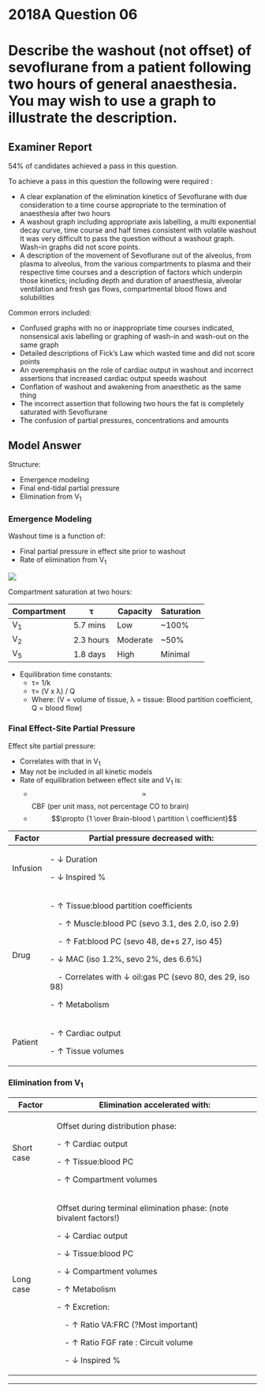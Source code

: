 # 2018A Question 06 
# Describe the washout (not offset) of sevoflurane from a patient following two hours of general anaesthesia. You may wish to use a graph to illustrate the description.


## Examiner Report
54% of candidates achieved a pass in this question.

To achieve a pass in this question the following were required :
* A clear explanation of the elimination kinetics of Sevoflurane with due consideration to a time course appropriate to the termination of anaesthesia after two hours
* A washout graph including appropriate axis labelling, a multi exponential decay curve, time course and half times consistent with volatile washout  
It was very difficult to pass the question without a washout graph. Wash-in graphs did not score points.
* A description of the movement of Sevoflurane out of the alveolus, from plasma to alveolus, from the various compartments to plasma and their respective time courses and a description of factors which underpin those kinetics; including depth and duration of anaesthesia, alveolar ventilation and fresh gas flows, compartmental blood flows and solubilities


Common errors included:
* Confused graphs with no or inappropriate time courses indicated, nonsensical axis labelling or graphing of wash-in and wash-out on the same graph
* Detailed descriptions of Fick’s Law which wasted time and did not score points
* An overemphasis on the role of cardiac output in washout and incorrect assertions that increased cardiac output speeds washout
* Conflation of washout and awakening from anaesthetic as the same thing
* The incorrect assertion that following two hours the fat is completely saturated with Sevoflurane
* The confusion of partial pressures, concentrations and amounts



## Model Answer
Structure:
- Emergence modeling
- Final end-tidal partial pressure
- Elimination from V<sub>1</sub>

	
### Emergence Modeling
Washout time is a function of:
* Final partial pressure in effect site prior to washout
* Rate of elimination from V<sub>1</sub>


<img src="\resources\fa-fao.svg">


Compartment saturation at two hours:

|Compartment|τ|Capacity|Saturation|
| -- | -- | -- | -- |
|V<sub>1</sub>|5.7 mins|Low|~100%|
|V<sub>2</sub>|2.3 hours|Moderate|~50%|
|V<sub>5</sub>|1.8 days|High|Minimal|

* Equilibration time constants:
	* τ= 1/k
	* τ= (V x λ) / Q
	* Where: (V = volume of tissue, λ = tissue: Blood partition coefficient, Q = blood flow)

### Final Effect-Site Partial Pressure
Effect site partial pressure:
- Correlates with that in V<sub>1</sub>
- May not be included in all kinetic models
- Rate of equilibration between effect site and V<sub>1</sub> is:
	- $$\propto$$ CBF (per unit mass, not percentage CO to brain)
	- $$\propto {1 \over Brain-blood \ partition \ coefficient}$$


|Factor|Partial pressure decreased with:|
| -- | -- |
|Infusion|<p>- ↓ Duration</p><p>- ↓ Inspired %</p>|
|Drug|<p>- ↑ Tissue:blood partition coefficients</p><p>&emsp;- ↑ Muscle:blood PC (sevo 3.1, des 2.0, iso 2.9)</p><p>&emsp;- ↑ Fat:blood PC (sevo 48, de+s 27, iso 45)</p><p>- ↓ MAC (iso 1.2%, sevo 2%, des 6.6%)</p><p>&emsp;- Correlates with ↓ oil:gas PC (sevo 80, des 29, iso 98)</p><p>- ↑ Metabolism</p>|
|Patient|<p>- ↑ Cardiac output</p><p>- ↑ Tissue volumes</p>|

### Elimination from V<sub>1</sub>


|Factor|Elimination accelerated with:|
| -- | -- |
|Short case|<p>Offset during distribution phase:</p><p>- ↑ Cardiac output</p><p>- ↑ Tissue:blood PC</p><p>- ↑ Compartment volumes</p>|
|Long case|<p>Offset during terminal elimination phase: (note bivalent factors!)</p><p>- ↓ Cardiac output</p><p>- ↓ Tissue:blood PC</p><p>- ↓ Compartment volumes</p><p>- ↑ Metabolism</p><p>- ↑ Excretion:</p><p>&emsp;- ↑ Ratio VA:FRC (?Most important)</p><p>&emsp;- ↑ Ratio FGF rate : Circuit volume</p><p>&emsp;- ↓ Inspired %</p>|


--- 

